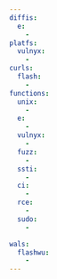 ```yaml
---
diffis:
  e:
    -
platfs:
  vulnyx:
    -
curls:
  flash:
    -
functions:
  unix:
    -
  e:
    -
  vulnyx:
    -
  fuzz:
    -
  ssti:
    -
  ci:
    -
  rce:
    -
  sudo:
    -

wals:
  flashwu:
    -
---
```

